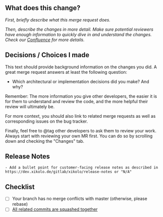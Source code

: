 ## What does this change?

_First, briefly describe what this merge request does._

_Then, describe the changes in more detail._
_Make sure potential reviewers have enough information to quickly dive in and understand the changes. Check our [Confluence](<https://ares.epic.hpi.uni-potsdam.de/epicjira/confluence/x/hZEAAg#LifecycleofaDevelopmentTicket-CreateaMergeRequest(MR)>) for more details._

## Decisions / Choices I made

This text should provide background information on the changes you did. A great merge request answers at least the following question:

- Which architectural or implementation decisions did you make? And why?

Remember: The more information you give other developers, the easier it is for them to understand and review the code, and the more helpful their review will ultimately be.

For more context, you should also link to related merge requests as well as corresponding issues on the bug tracker.

Finally, feel free to @tag other developers to ask them to review your work. Always start with reviewing your own MR first. You can do so by scrolling down and checking the "Changes" tab.

## Release Notes

```
- Add a bullet point for customer-facing release notes as described in https://dev.xikolo.de/gitlab/xikolo/release-notes or "N/A"
```

## Checklist

- [ ] Your branch has no merge conflicts with master (otherwise, please rebase)
- [ ] [All related commits are squashed together](https://git-scm.com/book/en/v2/Git-Tools-Rewriting-History#Squashing-Commits)
